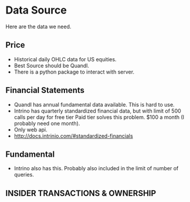 # Data Source

Here are the data we need.

## Price

- Historical daily OHLC data for US equities.
- Best Source should be Quandl.
- There is a python package to interact with server.

## Financial Statements

- Quandl has annual fundamental data available. This is hard to use.
- Intrino has quarterly standardized financial data, but with limit of 500 calls per day for free tier
  Paid tier solves this problem. $100 a month (I probably need one month).
- Only web api.
- http://docs.intrinio.com/#standardized-financials

## Fundamental
- Intrino also has this. Probably also included in the limit of number of queries.

## INSIDER TRANSACTIONS & OWNERSHIP